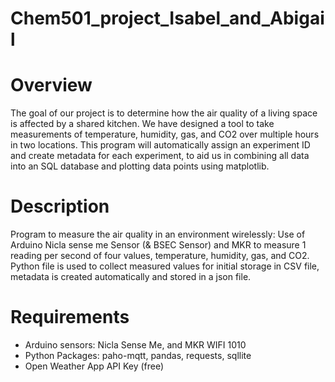 # Chem501_project_Isabel_and_Abigail
<h1>Overview</h1>
<p>
The goal of our project is to determine how the air quality of a living space is affected by a shared kitchen. We have designed a tool to take measurements of temperature, humidity, gas, and CO2 over multiple hours in two locations. This program will automatically assign an experiment ID and create metadata for each experiment, to aid us in combining all data into an SQL database and plotting data points using matplotlib.
</p>

<h1>Description</h1>
<p>
Program to measure the air quality in an environment wirelessly: Use of Arduino Nicla sense me Sensor (& BSEC Sensor) and MKR to measure 1 reading per second of four values, temperature, humidity, gas, and CO2. Python file is used to collect measured values for initial storage in CSV file, metadata is created automatically and stored in a json file.
</p>

<h1>Requirements</h1>
<ul>
<li>
Arduino sensors: Nicla Sense Me, and MKR WIFI 1010
</li>
<li>
Python Packages: paho-mqtt, pandas, requests, sqllite
</li>
<li>
Open Weather App API Key (free)
</li>
</ul>

